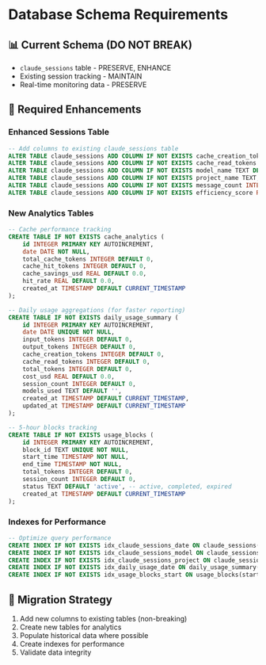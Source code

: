 # Database Schema Requirements

## 📊 Current Schema (DO NOT BREAK)
- `claude_sessions` table - PRESERVE, ENHANCE
- Existing session tracking - MAINTAIN
- Real-time monitoring data - PRESERVE

## 🚀 Required Enhancements

### Enhanced Sessions Table
```sql
-- Add columns to existing claude_sessions table
ALTER TABLE claude_sessions ADD COLUMN IF NOT EXISTS cache_creation_tokens INTEGER DEFAULT 0;
ALTER TABLE claude_sessions ADD COLUMN IF NOT EXISTS cache_read_tokens INTEGER DEFAULT 0;
ALTER TABLE claude_sessions ADD COLUMN IF NOT EXISTS model_name TEXT DEFAULT 'claude-sonnet-4-20250514';
ALTER TABLE claude_sessions ADD COLUMN IF NOT EXISTS project_name TEXT;
ALTER TABLE claude_sessions ADD COLUMN IF NOT EXISTS message_count INTEGER DEFAULT 0;
ALTER TABLE claude_sessions ADD COLUMN IF NOT EXISTS efficiency_score REAL DEFAULT 0.0;
```

### New Analytics Tables
```sql
-- Cache performance tracking
CREATE TABLE IF NOT EXISTS cache_analytics (
    id INTEGER PRIMARY KEY AUTOINCREMENT,
    date DATE NOT NULL,
    total_cache_tokens INTEGER DEFAULT 0,
    cache_hit_tokens INTEGER DEFAULT 0,
    cache_savings_usd REAL DEFAULT 0.0,
    hit_rate REAL DEFAULT 0.0,
    created_at TIMESTAMP DEFAULT CURRENT_TIMESTAMP
);

-- Daily usage aggregations (for faster reporting)
CREATE TABLE IF NOT EXISTS daily_usage_summary (
    id INTEGER PRIMARY KEY AUTOINCREMENT,
    date DATE UNIQUE NOT NULL,
    input_tokens INTEGER DEFAULT 0,
    output_tokens INTEGER DEFAULT 0,
    cache_creation_tokens INTEGER DEFAULT 0,
    cache_read_tokens INTEGER DEFAULT 0,
    total_tokens INTEGER DEFAULT 0,
    cost_usd REAL DEFAULT 0.0,
    session_count INTEGER DEFAULT 0,
    models_used TEXT DEFAULT '',
    created_at TIMESTAMP DEFAULT CURRENT_TIMESTAMP,
    updated_at TIMESTAMP DEFAULT CURRENT_TIMESTAMP
);

-- 5-hour blocks tracking
CREATE TABLE IF NOT EXISTS usage_blocks (
    id INTEGER PRIMARY KEY AUTOINCREMENT,
    block_id TEXT UNIQUE NOT NULL,
    start_time TIMESTAMP NOT NULL,
    end_time TIMESTAMP NOT NULL,
    total_tokens INTEGER DEFAULT 0,
    session_count INTEGER DEFAULT 0,
    status TEXT DEFAULT 'active', -- active, completed, expired
    created_at TIMESTAMP DEFAULT CURRENT_TIMESTAMP
);
```

### Indexes for Performance
```sql
-- Optimize query performance
CREATE INDEX IF NOT EXISTS idx_claude_sessions_date ON claude_sessions(DATE(session_start));
CREATE INDEX IF NOT EXISTS idx_claude_sessions_model ON claude_sessions(model_name);
CREATE INDEX IF NOT EXISTS idx_claude_sessions_project ON claude_sessions(project_name);
CREATE INDEX IF NOT EXISTS idx_daily_usage_date ON daily_usage_summary(date);
CREATE INDEX IF NOT EXISTS idx_usage_blocks_start ON usage_blocks(start_time);
```

## 🔄 Migration Strategy
1. Add new columns to existing tables (non-breaking)
2. Create new tables for analytics
3. Populate historical data where possible
4. Create indexes for performance
5. Validate data integrity